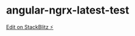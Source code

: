 # angular-ngrx-latest-test

[Edit on StackBlitz ⚡️](https://stackblitz.com/edit/angular-ngrx-latest-test)